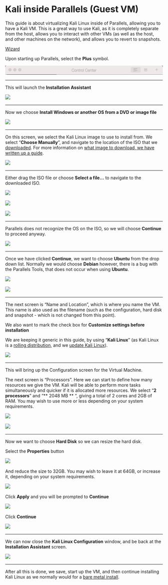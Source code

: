 # Kali inside Parallels (Guest VM)

This guide is about virtualizing Kali Linux inside of Parallels, allowing you to have a Kali VM. This is a great way to use Kali, as it is completely separate from the host, allows you to interact with other VMs (as well as the host, and other machines on the network), and allows you to revert to snapshots.

[Wizard](broken-reference)

Upon starting up Parallels, select the **Plus** symbol.

[![](<../../../.gitbook/assets/parallels 01.png>)](<../../../.gitbook/assets/parallels 01.png>)

***

This will launch the **Installation Assistant**

[![](https://www.kali.org/docs/virtualization/install-parallels-guest-vm/parallels-02.png)](https://www.kali.org/docs/virtualization/install-parallels-guest-vm/parallels-02.png)

***

Now we choose **Install Windows or another OS from a DVD or image file**

[![](https://www.kali.org/docs/virtualization/install-parallels-guest-vm/parallels-03.png)](https://www.kali.org/docs/virtualization/install-parallels-guest-vm/parallels-03.png)

***

On this screen, we select the Kali Linux image to use to install from. We select “**Choose Manually**”, and navigate to the location of the ISO that we [downloaded](https://www.kali.org/docs/introduction/download-official-kali-linux-images/). For more information on [what image to download, we have written up a guide](https://www.kali.org/docs/introduction/what-image-to-download/).

[![](https://www.kali.org/docs/virtualization/install-parallels-guest-vm/parallels-04.png)](https://www.kali.org/docs/virtualization/install-parallels-guest-vm/parallels-04.png)

***

Either drag the ISO file or choose **Select a file…** to navigate to the downloaded ISO.

[![](https://www.kali.org/docs/virtualization/install-parallels-guest-vm/parallels-05.png)](https://www.kali.org/docs/virtualization/install-parallels-guest-vm/parallels-05.png)

[![](https://www.kali.org/docs/virtualization/install-parallels-guest-vm/parallels-06.png)](https://www.kali.org/docs/virtualization/install-parallels-guest-vm/parallels-06.png)

[![](https://www.kali.org/docs/virtualization/install-parallels-guest-vm/parallels-07.png)](https://www.kali.org/docs/virtualization/install-parallels-guest-vm/parallels-07.png)

***

Parallels does not recognize the OS on the ISO, so we will choose **Continue** to proceed anyway.

[![](https://www.kali.org/docs/virtualization/install-parallels-guest-vm/parallels-08.png)](https://www.kali.org/docs/virtualization/install-parallels-guest-vm/parallels-08.png)

***

Once we have clicked **Continue**, we want to choose **Ubuntu** from the drop down list. Normally we would choose **Debian** however, there is a bug with the Parallels Tools, that does not occur when using **Ubuntu**.

[![](https://www.kali.org/docs/virtualization/install-parallels-guest-vm/parallels-09.png)](https://www.kali.org/docs/virtualization/install-parallels-guest-vm/parallels-09.png)

[![](https://www.kali.org/docs/virtualization/install-parallels-guest-vm/parallels-10.png)](https://www.kali.org/docs/virtualization/install-parallels-guest-vm/parallels-10.png)

***

The next screen is “Name and Location”, which is where you name the VM. This name is also used as the filename (such as the configuration, hard disk and snapshot - which is not changed from this point).

We also want to mark the check box for **Customize settings before installation**

We are keeping it generic in this guide, by using “**Kali Linux**” (as Kali Linux is a [rolling distribution](https://www.kali.org/docs/general-use/kali-branches/), and we [update Kali Linux](https://www.kali.org/docs/general-use/updating-kali/)).

[![](https://www.kali.org/docs/virtualization/install-parallels-guest-vm/parallels-11.png)](https://www.kali.org/docs/virtualization/install-parallels-guest-vm/parallels-11.png)

***

This will bring up the Configuration screen for the Virtual Machine.

The next screen is “Processors”. Here we can start to define how many resources we give the VM. Kali will be able to perform more tasks simultaneously and quicker if it is allocated more resources. We select “**2 processors**” and “\*\* 2048 MB \*\* “, giving a total of 2 cores and 2GB of RAM. You may wish to use more or less depending on your system requirements.

[![](https://www.kali.org/docs/virtualization/install-parallels-guest-vm/parallels-12.png)](https://www.kali.org/docs/virtualization/install-parallels-guest-vm/parallels-12.png)

[![](https://www.kali.org/docs/virtualization/install-parallels-guest-vm/parallels-13.png)](https://www.kali.org/docs/virtualization/install-parallels-guest-vm/parallels-13.png)

***

Now we want to choose **Hard Disk** so we can resize the hard disk.

Select the **Properties** button

[![](https://www.kali.org/docs/virtualization/install-parallels-guest-vm/parallels-14.png)](https://www.kali.org/docs/virtualization/install-parallels-guest-vm/parallels-14.png)

And reduce the size to 32GB. You may wish to leave it at 64GB, or increase it, depending on your system requirements.

[![](https://www.kali.org/docs/virtualization/install-parallels-guest-vm/parallels-15.png)](https://www.kali.org/docs/virtualization/install-parallels-guest-vm/parallels-15.png)

Click **Apply** and you will be prompted to **Continue**

[![](https://www.kali.org/docs/virtualization/install-parallels-guest-vm/parallels-16.png)](https://www.kali.org/docs/virtualization/install-parallels-guest-vm/parallels-16.png)

Click **Continue**

[![](https://www.kali.org/docs/virtualization/install-parallels-guest-vm/parallels-17.png)](https://www.kali.org/docs/virtualization/install-parallels-guest-vm/parallels-17.png)

***

We can now close the **Kali Linux Configuration** window, and be back at the **Installation Assistant** screen.

[![](https://www.kali.org/docs/virtualization/install-parallels-guest-vm/parallels-18.png)](https://www.kali.org/docs/virtualization/install-parallels-guest-vm/parallels-18.png)

***

After all this is done, we save, start up the VM, and then continue installing Kali Linux as we normally would for a [bare metal install](https://www.kali.org/docs/installation/hard-disk-install/).
